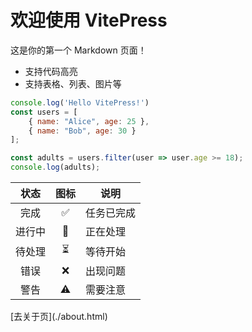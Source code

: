 # 欢迎使用 VitePress

这是你的第一个 Markdown 页面！

- 支持代码高亮
- 支持表格、列表、图片等


```js
console.log('Hello VitePress!')
const users = [
    { name: "Alice", age: 25 },
    { name: "Bob", age: 30 }
];

const adults = users.filter(user => user.age >= 18);
console.log(adults);
```

| 状态 | 图标 | 说明 |
|:----:|:----:|------|
| 完成 | &#x2705; | 任务已完成 |
| 进行中 | &#x1f504; | 正在处理 |
| 待处理 | &#x23f3; | 等待开始 |
| 错误 | &#x274c; | 出现问题 |
| 警告 | &#x26a0;&#xfe0f; | 需要注意 |
<UserTable />
[去关于页](./about.html)
<script setup>
import UserTable from './UserTable.vue'
</script>